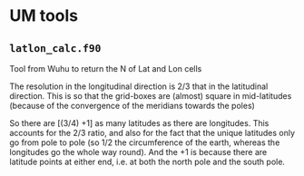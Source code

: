 # UM tools #

## `latlon_calc.f90`

Tool from Wuhu to return the N of Lat and Lon cells

The resolution in the longitudinal direction is 2/3 that in the latitudinal direction. This is so that the grid-boxes are (almost) square in mid-latitudes (because of the convergence of the meridians towards the poles)

So there are [(3/4) +1] as many latitudes as there are longitudes. This accounts for the 2/3 ratio, and also for the fact that the unique latitudes only go from pole to pole (so 1/2 the circumference of the earth, whereas the longitudes go the whole way round). And the +1 is because there are latitude points at either end, i.e. at both the north pole and the south pole.
